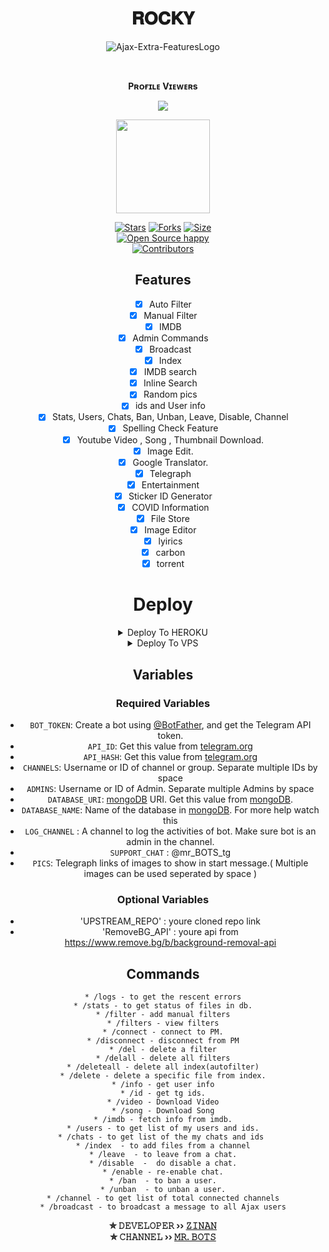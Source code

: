 <h1 align="center">
  <b>𝐑𝐎𝐂𝐊𝐘</b>
</h1>



<p align="center">
  <img src="https://telegra.ph/file/c1fb90602a7a67a791570.jpg" alt="Ajax-Extra-FeaturesLogo">
</p>

<div align="center">
<br><p align="center"><b>Pʀᴏғɪʟᴇ Vɪᴇᴡᴇʀs</b></p>  
<p align="center"><img align="center" src="https://profile-counter.glitch.me/{Zinan100/ROCKY_LOADER}/count.svg"/></p> 




<a href="https://youtube.com/channel/UCVbKgUOGVEdQlmLJ_fXrWMQ">
  <img src="https://img.shields.io/badge/𝚂𝚄𝙱𝚂𝙲𝚁𝙸𝙱𝙴-black?logo=youtube" width="150">



[![Stars](https://img.shields.io/github/stars/Zinan100/Rocky?style=flat-square&color=green)](https://github.com/Zinan100/Rocky/stargazers)
[![Forks](https://img.shields.io/github/forks/Zinan100/Rocky?style=flat-square&color=blue)](https://github.com/Zinan100/Rocky/fork)
[![Size](https://img.shields.io/github/repo-size/Zinan100/Rocky?style=flat-square&color=red)](https://github.com/Zinan100/Rocky)   
[![Open Source happy ](https://badges.frapsoft.com/os/v2/open-source.svg?v=103)](https://github.com/Zinan100/Rocky)   
[![Contributors](https://img.shields.io/github/contributors/Zinan100/Rocky?style=flat-square&color=green)](https://github.com/Zinan100/Rocky/graphs/contributors)
## Features

- [x] Auto Filter
- [x] Manual Filter
- [x] IMDB
- [x] Admin Commands
- [x] Broadcast
- [x] Index
- [x] IMDB search
- [x] Inline Search
- [x] Random pics
- [x] ids and User info 
- [x] Stats, Users, Chats, Ban, Unban, Leave, Disable, Channel
- [x] Spelling Check Feature
- [x] Youtube Video , Song , Thumbnail Download.
- [x] Image Edit.
- [x] Google Translator.
- [x] Telegraph
- [x] Entertainment
- [x] Sticker ID Generator
- [x] COVID Information
- [x] File Store
- [X] Image Editor
- [X] lyirics
- [X] carbon
- [X] torrent

# Deploy


<details><summary>Deploy To HEROKU</summary>
<p>

[![Deploy](https://www.herokucdn.com/deploy/button.svg)](https://heroku.com/deploy?template=https://github.com/Zinan100/ROCKY_LOADER)

</p>
</details>



<details><summary>Deploy To VPS</summary>
<p>
<pre>
git clone https://github.com/Zinan100/Rocky
# Install Packages
pip3 install -r requirements.txt
Edit info.py with variables as given below then run bot
python3 bot.py
</pre>
</p>
</details>


## Variables

### Required Variables

* `BOT_TOKEN`: Create a bot using [@BotFather](https://telegram.dog/BotFather), and get the Telegram API token.
* `API_ID`: Get this value from [telegram.org](https://my.telegram.org/apps)
* `API_HASH`: Get this value from [telegram.org](https://my.telegram.org/apps)
* `CHANNELS`: Username or ID of channel or group. Separate multiple IDs by space
* `ADMINS`: Username or ID of Admin. Separate multiple Admins by space
* `DATABASE_URI`: [mongoDB](https://www.mongodb.com) URI. Get this value from [mongoDB](https://www.mongodb.com).
* `DATABASE_NAME`: Name of the database in [mongoDB](https://www.mongodb.com). For more help watch this 
* `LOG_CHANNEL` : A channel to log the activities of bot. Make sure bot is an admin in the channel.
* `SUPPORT_CHAT` : @mr_BOTS_tg
* `PICS`: Telegraph links of images to show in start message.( Multiple images can be used seperated by space )

### Optional Variables

* 'UPSTREAM_REPO' : youre cloned repo link
* 'RemoveBG_API' : youre api from https://www.remove.bg/b/background-removal-api



## Commands
```
* /logs - to get the rescent errors
* /stats - to get status of files in db.
* /filter - add manual filters
* /filters - view filters
* /connect - connect to PM.
* /disconnect - disconnect from PM
* /del - delete a filter
* /delall - delete all filters
* /deleteall - delete all index(autofilter)
* /delete - delete a specific file from index.
* /info - get user info
* /id - get tg ids.
* /video - Download Video
* /song - Download Song
* /imdb - fetch info from imdb.
* /users - to get list of my users and ids.
* /chats - to get list of the my chats and ids 
* /index  - to add files from a channel
* /leave  - to leave from a chat.
* /disable  -  do disable a chat.
* /enable - re-enable chat.
* /ban  - to ban a user.
* /unban  - to unban a user.
* /channel - to get list of total connected channels
* /broadcast - to broadcast a message to all Ajax users
```

<b>✮ 𝙳𝙴𝚅𝙴𝙻𝙾𝙿𝙴𝚁 ›› [𝚉𝙸𝙽𝙰𝙽](https://github.com/Zinan100)</b>                                                                                                                                                                                     
<b>✮ 𝙲𝙷𝙰𝙽𝙽𝙴𝙻 ›› [𝙼𝚁. 𝙱𝙾𝚃𝚂](https://t.me/mr_BOTS_tg)</b>
